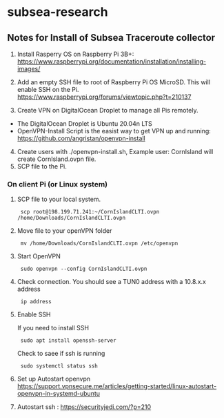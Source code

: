 # subsea-research
## Notes for Install of Subsea Traceroute collector

1. Install Rasperry OS on Raspberry Pi 3B+: https://www.raspberrypi.org/documentation/installation/installing-images/

2. Add an empty SSH file to root of Raspberry Pi OS MicroSD. This will enable SSH on the Pi.
https://www.raspberrypi.org/forums/viewtopic.php?t=210137

3. Create VPN on DigitalOcean Droplet to manage all Pis remotely.
- The DigitalOcean Droplet is Ubuntu 20.04n LTS
- OpenVPN-Install Script is the easist way to get VPN up and running:  https://github.com/angristan/openvpn-install

4. Create users with ./openvpn-install.sh, Example user: CornIsland will create CornIsland.ovpn file. 
5. SCP file to the Pi. 


### On client Pi (or Linux system)

1. SCP file to your local system.


        scp root@198.199.71.241:~/CornIslandCLTI.ovpn /home/Downloads/CornIslandCLTI.ovpn
2. Move file to your openVPN folder

        mv /home/Downloads/CornIslandCLTI.ovpn /etc/openvpn

3. Start OpenVPN
        
        sudo openvpn --config CornIslandCLTI.ovpn
    
4. Check connection. You should see a TUN0 address with a 10.8.x.x address

        ip address
5. Enable SSH
      
      If you need to install SSH
                
        sudo apt install openssh-server
     
     Check to saee if ssh is running
                
        sudo systemctl status ssh


5. Set up Autostart openvpn https://support.vpnsecure.me/articles/getting-started/linux-autostart-openvpn-in-systemd-ubuntu

6. Autostart ssh : https://securityjedi.com/?p=210
